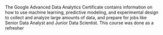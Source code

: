 The Google Advanced Data Analytics Certificate contains information on how to use machine learning, predictive modeling, and experimental design to collect and analyze large amounts of data, and prepare for jobs like Senior Data Analyst and Junior Data Scientist. 
This course was done as a refresher
